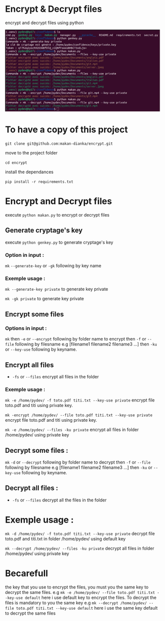 # Encrypt & Decrypt files

encrypt and decrypt files using python

<img src="/media/img/enc.png" />


# To have a copy of this project 

```git clone git@github.com:makan-dianka/encrypt.git```

move to the project folder

```cd encrypt```

install the dependances

```pip install -r requirements.txt```


# Encrypt and Decrypt files
execute ```python makan.py``` to encrypt or decrypt files
## Generate cryptage's key
execute ```python genkey.py``` to generate cryptage's key

### Option in input :
```mk``` ```--generate-key``` or ```-gk``` following by key name

### Exemple usage :
```mk --generate-key private``` to generate key private

```mk -gk private``` to generate key private

## Encrypt some files

### Options in input :
```mk``` then ```-e``` or ```--encrypt``` following by folder name to encrypt then ```-f``` or ```--file``` following by filesname e.g [filename1 filename2 filename3 ...] then  ```-ku``` or ```--key-use``` following by keyname.

## Encrypt all files
- ```-fs``` or ```--files``` encrypt all files in the folder

### Exemple usage :
```mk -e /home/pydev/ -f toto.pdf titi.txt --key-use private``` encrypt file toto.pdf and titi using private key.

```mk -encrypt /home/pydev/ --file toto.pdf titi.txt --key-use private``` encrypt file toto.pdf and titi using private key.

```mk -e /home/pydev/ --files -ku private``` encrypt all files in folder /home/pydev/ using private key

## Decrypt some files : 
```mk``` ```-d``` or ```--decrypt``` following by folder name to decrypt then ```-f``` or ```--file``` following by filesname e.g [filename1 filename2 filename3 ...] then  ```-ku``` or ```--key-use``` following by keyname.

## Decrypt all files :
- ```-fs``` or ```--files``` decrypt all the files in the folder

# Exemple usage :
```mk -d /home/pydev/ -f toto.pdf titi.txt --key-use private``` decrypt file toto.pdf and titi.txt in folder /home/pydev/ using default key

```mk --decrypt /home/pydev/ --files -ku private``` decrypt all files in folder /home/pydev/ using private key

# Becarefull
the key that you use to encrypt the files, you must you the same key to decrypt the same files.
e.g ```mk -e /home/pydev/ --file toto.pdf titi.txt --key-use default``` here i use default key to encrypt the files. To decrypt the files is mandatory to you the same key e.g ```mk --decrypt /home/pydev/ --file toto.pdf titi.txt --key-use default``` here i use the same key default to decrypt the same files